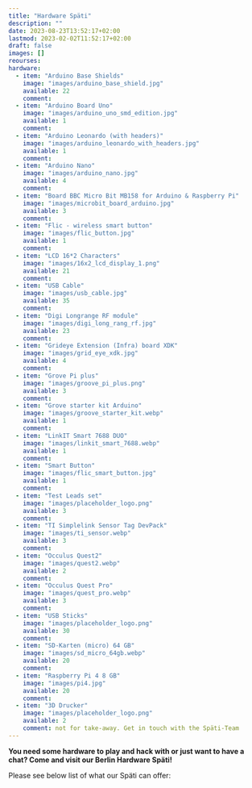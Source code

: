 ```yaml
---
title: "Hardware Späti"
description: ""
date: 2023-08-23T13:52:17+02:00
lastmod: 2023-02-02T11:52:17+02:00
draft: false
images: []
reourses:
hardware:
  - item: "Arduino Base Shields"
    image: "images/arduino_base_shield.jpg"
    available: 22
    comment:
  - item: "Arduino Board Uno"
    image: "images/arduino_uno_smd_edition.jpg"
    available: 1
    comment:
  - item: "Arduino Leonardo (with headers)"
    image: "images/arduino_leonardo_with_headers.jpg"
    available: 1
    comment:
  - item: "Arduino Nano"
    image: "images/arduino_nano.jpg"
    available: 4
    comment:
  - item: "Board BBC Micro Bit MB158 for Arduino & Raspberry Pi"
    image: "images/microbit_board_arduino.jpg"
    available: 3
    comment:
  - item: "Flic - wireless smart button"
    image: "images/flic_button.jpg"
    available: 1
    comment:
  - item: "LCD 16*2 Characters"
    image: "images/16x2_lcd_display_1.png"
    available: 21
    comment:
  - item: "USB Cable"
    image: "images/usb_cable.jpg"
    available: 35
    comment:
  - item: "Digi Longrange RF module"
    image: "images/digi_long_rang_rf.jpg"
    available: 23
    comment:
  - item: "Grideye Extension (Infra) board XDK"
    image: "images/grid_eye_xdk.jpg"
    available: 4
    comment:
  - item: "Grove Pi plus"
    image: "images/groove_pi_plus.png"
    available: 3
    comment:
  - item: "Grove starter kit Arduino"
    image: "images/groove_starter_kit.webp"
    available: 1
    comment:
  - item: "LinkIT Smart 7688 DUO"
    image: "images/linkit_smart_7688.webp"
    available: 1
    comment:
  - item: "Smart Button"
    image: "images/flic_smart_button.jpg"
    available: 1
    comment:
  - item: "Test Leads set"
    image: "images/placeholder_logo.png"
    available: 3
    comment:
  - item: "TI Simplelink Sensor Tag DevPack"
    image: "images/ti_sensor.webp"
    available: 3
    comment:
  - item: "Occulus Quest2"
    image: "images/quest2.webp"
    available: 2
    comment:
  - item: "Occulus Quest Pro"
    image: "images/quest_pro.webp"
    available: 3
    comment:
  - item: "USB Sticks"
    image: "images/placeholder_logo.png"
    available: 30
    comment:
  - item: "SD-Karten (micro) 64 GB"
    image: "images/sd_micro_64gb.webp"
    available: 20
    comment:
  - item: "Raspberry Pi 4 8 GB"
    image: "images/pi4.jpg"
    available: 20
    comment:
  - item: "3D Drucker"
    image: "images/placeholder_logo.png"
    available: 2
    comment: not for take-away. Get in touch with the Späti-Team
---
```


**You need some hardware to play and hack with or just want to have a chat? Come and visit our Berlin Hardware Späti!**

Please see below list of what our Späti can offer:

